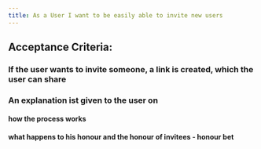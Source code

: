 ```yaml
---
title: As a User I want to be easily able to invite new users
---
```


## Acceptance Criteria:
### If the user wants to invite someone, a link is created, which the user can share 

### An explanation ist given to the user on
#### how the process works

#### what happens to his honour and the honour of invitees - honour bet
